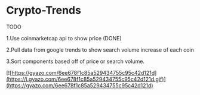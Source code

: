 # Crypto-Trends

TODO


1.Use coinmarketcap api to show price (DONE)

2.Pull data from google trends to show search volume increase of each coin

3.Sort components based off of price or search volume.

[![https://gyazo.com/6ee678f1c85a529434755c95c42d121d](https://i.gyazo.com/6ee678f1c85a529434755c95c42d121d.gif)](https://gyazo.com/6ee678f1c85a529434755c95c42d121d)
